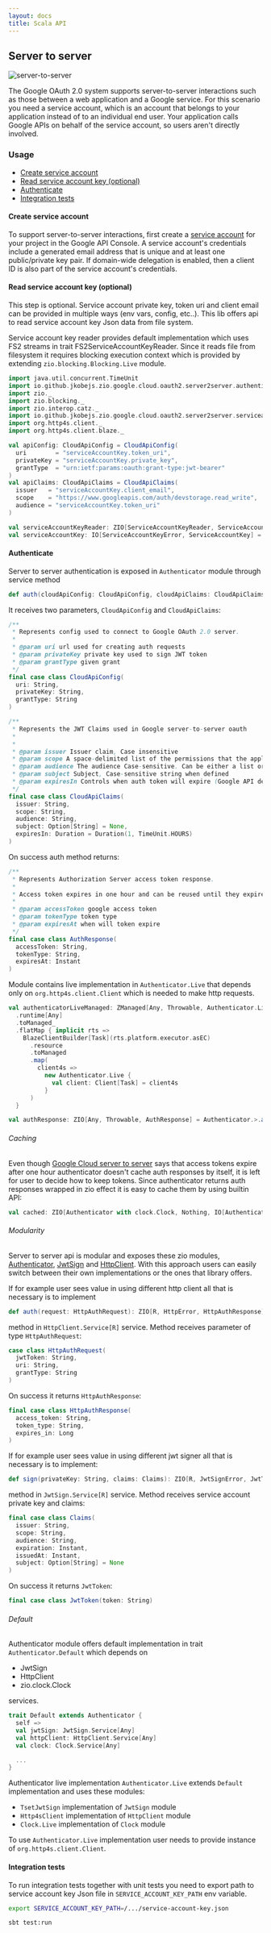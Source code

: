 ```yaml
---
layout: docs
title: Scala API
---
```


Server to server
----------------

![server-to-server][server-to-server-image]

The Google OAuth 2.0 system supports server-to-server interactions such as those between a web application and 
a Google service. For this scenario you need a service account, which is an account that belongs to your application
instead of to an individual end user. Your application calls Google APIs on behalf of the service account,
so users aren't directly involved.

### Usage
- [Create service account](#create-service-account)
- [Read service account key (optional)](#read-service-account-key-optional)
- [Authenticate](#authenticate)
- [Integration tests](#integration-tests)

#### Create service account
To support server-to-server interactions, first create a [service account][service-account] for your project in the Google API Console.
A service account's credentials include a generated email address that is unique and at least 
one public/private key pair.
If domain-wide delegation is enabled, then a client ID is also part of the service account's credentials.


#### Read service account key (optional)
This step is optional. Service account private key, token uri and client email can be provided in multiple ways 
(env vars, config, etc..).
This lib offers api to read service account key Json data from file system.

Service account key reader provides default implementation which uses FS2 streams in trait FS2ServiceAccountKeyReader. 
Since it reads file from filesystem it requires blocking execution context which is provided by extending
`zio.blocking.Blocking.Live` module.

```scala mdoc:invisible
import java.util.concurrent.TimeUnit
import io.github.jkobejs.zio.google.cloud.oauth2.server2server.authenticator._
import zio._
import zio.blocking._
import zio.interop.catz._
import io.github.jkobejs.zio.google.cloud.oauth2.server2server.serviceaccountkey._
import org.http4s.client._
import org.http4s.client.blaze._

val apiConfig: CloudApiConfig = CloudApiConfig(
  uri        = "serviceAccountKey.token_uri",
  privateKey = "serviceAccountKey.private_key",
  grantType  = "urn:ietf:params:oauth:grant-type:jwt-bearer"
)
val apiClaims: CloudApiClaims = CloudApiClaims(
  issuer   = "serviceAccountKey.client_email",
  scope    = "https://www.googleapis.com/auth/devstorage.read_write",
  audience = "serviceAccountKey.token_uri"
)
```

```scala mdoc:silent
val serviceAccountKeyReader: ZIO[ServiceAccountKeyReader, ServiceAccountKeyError, ServiceAccountKey] = ServiceAccountKeyReader.>.readKey("path-to-service-account-key")
val serviceAccountKey: IO[ServiceAccountKeyError, ServiceAccountKey] = serviceAccountKeyReader.provide(new FS2ServiceAccountKeyReader with Blocking.Live {})
```

#### Authenticate
Server to server authentication is exposed in `Authenticator` module through service method
```scala
def auth(cloudApiConfig: CloudApiConfig, cloudApiClaims: CloudApiClaims): ZIO[R, AuthenticatorError, AuthResponse]
```

It receives two parameters, `CloudApiConfig` and `CloudApiClaims`:

```scala
/**
 * Represents config used to connect to Google OAuth 2.0 server.
 *
 * @param uri url used for creating auth requests
 * @param privateKey private key used to sign JWT token
 * @param grantType given grant
 */
final case class CloudApiConfig(
  uri: String,
  privateKey: String,
  grantType: String
)
```

```scala
/**
 * Represents the JWT Claims used in Google server-to-server oauth
 *
 *
 * @param issuer Issuer claim, Case insensitive
 * @param scope A space-delimited list of the permissions that the application requests
 * @param audience The audience Case-sensitive. Can be either a list or a single string
 * @param subject Subject, Case-sensitive string when defined
 * @param expiresIn Controls when auth token will expire (Google API default is 1 hour)
 */
final case class CloudApiClaims(
  issuer: String,
  scope: String,
  audience: String,
  subject: Option[String] = None,
  expiresIn: Duration = Duration(1, TimeUnit.HOURS)
)
```

On success auth method returns:
```scala
/**
 * Represents Authorization Server access token response.
 *
 * Access token expires in one hour and can be reused until they expire.
 *
 * @param accessToken google access token
 * @param tokenType token type
 * @param expiresAt when will token expire
 */
final case class AuthResponse(
  accessToken: String,
  tokenType: String,
  expiresAt: Instant
)
```

Module contains live implementation in `Authenticator.Live` that depends only on `org.http4s.client.Client` which is 
needed to make http requests.

```scala mdoc:silent
val authenticatorLiveManaged: ZManaged[Any, Throwable, Authenticator.Live] = ZIO
  .runtime[Any]
  .toManaged_
  .flatMap { implicit rts =>
    BlazeClientBuilder[Task](rts.platform.executor.asEC)
      .resource
      .toManaged
      .map(
        client4s =>
          new Authenticator.Live {
            val client: Client[Task] = client4s
          }
      )
  } 

val authResponse: ZIO[Any, Throwable, AuthResponse] = Authenticator.>.auth(apiConfig, apiClaims).provideManaged(authenticatorLiveManaged)
```

###### Caching
Even though [Google Cloud server to server][google-server-to-server] says that access tokens expire after one hour
authenticator doesn't cache auth responses by itself, it is left for user to decide how to keep tokens.
Since authenticator returns auth responses wrapped in zio effect it is easy to cache them by using builtin API:
```scala mdoc:silent
val cached: ZIO[Authenticator with clock.Clock, Nothing, IO[AuthenticatorError, AuthResponse]] = Authenticator.>.auth(apiConfig, apiClaims).cached(duration.Duration(1, TimeUnit.HOURS))
```

###### Modularity
Server to server api is modular and exposes these zio modules, [Authenticator][authenticator], 
[JwtSign][jwt-sign] and [HttpClient][http-client]. With this approach users can easily switch between their own 
implementations or the ones that library offers. 

If for example user sees value in using different http client 
all that is necessary is to implement 
```scala
def auth(request: HttpAuthRequest): ZIO[R, HttpError, HttpAuthResponse]
```
method in `HttpClient.Service[R]` service. Method receives parameter of type `HttpAuthRequest`:
```scala
case class HttpAuthRequest(
  jwtToken: String,
  uri: String,
  grantType: String
)
```

On success it returns `HttpAuthResponse`:
```scala
final case class HttpAuthResponse(
  access_token: String,
  token_type: String,
  expires_in: Long
)
```

If for example user sees value in using different jwt signer all that is necessary is to implement:
```scala
def sign(privateKey: String, claims: Claims): ZIO[R, JwtSignError, JwtToken]
```
method in `JwtSign.Service[R]` service. Method receives service account private key and claims:
```scala
final case class Claims(
  issuer: String,
  scope: String,
  audience: String,
  expiration: Instant,
  issuedAt: Instant,
  subject: Option[String] = None
)
```

On success it returns `JwtToken`:
```scala
final case class JwtToken(token: String)
```
 
 
###### Default
Authenticator module offers default implementation in trait `Authenticator.Default` which depends on
 - JwtSign
 - HttpClient
 - zio.clock.Clock
 
services. 

```scala
trait Default extends Authenticator {
  self =>
  val jwtSign: JwtSign.Service[Any]
  val httpClient: HttpClient.Service[Any]
  val clock: Clock.Service[Any]

  ...
}
```

Authenticator live implementation `Authenticator.Live` extends `Default` implementation and uses these modules: 
 - `TsetJwtSign` implementation of `JwtSign` module
 - `Http4sClient` implementation of `HttpClient` module
 - `Clock.Live` implementation of `Clock` module

To use `Authenticator.Live` implementation user needs to provide instance of `org.http4s.client.Client`.

#### Integration tests
To run integration tests together with unit tests you need to export path to service account key Json file in 
`SERVICE_ACCOUNT_KEY_PATH` env variable.
```bash
export SERVICE_ACCOUNT_KEY_PATH=/.../service-account-key.json

sbt test:run
```


[server-to-server-image]: serviceaccount.png
[authenticator]: https://github.com/jkobejs/zio-google-cloud-oauth2/blob/master/src/main/scala/io/github/jkobejs/zio/google/cloud/oauth2/server2server/authenticator/Authenticator.scala
[jwt-sign]: https://github.com/jkobejs/zio-google-cloud-oauth2/blob/master/src/main/scala/io/github/jkobejs/zio/google/cloud/oauth2/server2server/sign/JwtSign.scala
[http-client]: https://github.com/jkobejs/zio-google-cloud-oauth2/blob/master/src/main/scala/io/github/jkobejs/zio/google/cloud/oauth2/server2server/http/HttpClient.scala
[authenticator-error]: https://github.com/jkobejs/zio-google-cloud-oauth2/blob/master/src/main/scala/io/github/jkobejs/zio/google/cloud/oauth2/server2server/authenticator/AuthenticatorError.scala
[google-server-to-server]: https://developers.google.com/identity/protocols/OAuth2ServiceAccount
[service-account]: https://cloud.google.com/iam/docs/understanding-service-accounts